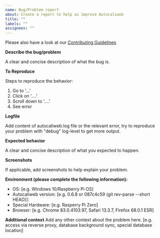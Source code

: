 ```yaml
---
name: Bug/Problem report
about: Create a report to help us improve Autocaliweb
title: ""
labels: ""
assignees: ""
---
```


Please also have a look at our [Contributing Guidelines](https://github.com/gelbphoenix/autocaliweb/blob/master/CONTRIBUTING.md)

**Describe the bug/problem**

A clear and concise description of what the bug is.

**To Reproduce**

Steps to reproduce the behavior:

1. Go to '...'
2. Click on '....'
3. Scroll down to '....'
4. See error

**Logfile**

Add content of autocaliweb.log file or the relevant error, try to reproduce your problem with "debug" log-level to get more output.

**Expected behavior**

A clear and concise description of what you expected to happen.

**Screenshots**

If applicable, add screenshots to help explain your problem.

**Environment (please complete the following information):**

- OS: [e.g. Windows 10/Raspberry Pi OS]
- Autocaliweb version: [e.g. 0.6.8 or 087c4c59 (git rev-parse --short HEAD)]:
- Special Hardware: [e.g. Rasperry Pi Zero]
- Browser: [e.g. Chrome 83.0.4103.97, Safari 13.3.7, Firefox 68.0.1 ESR]

**Additional context**
Add any other context about the problem here. [e.g. access via reverse proxy, database background sync, special database location]
